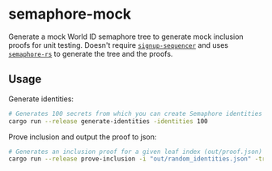 # semaphore-mock

Generate a mock World ID semaphore tree to generate mock inclusion proofs for unit testing. Doesn't require [`signup-sequencer`](https://github.com/worldcoin/signup-sequencer) and uses [`semaphore-rs`](https://github.com/worldcoin/semaphore-rs) to generate the tree and the proofs.

## Usage

Generate identities:

```bash
# Generates 100 secrets from which you can create Semaphore identities (out/random_identities.json)
cargo run --release generate-identities -identities 100
```

Prove inclusion and output the proof to json:

```bash
# Generates an inclusion proof for a given leaf index (out/proof.json)
cargo run --release prove-inclusion -i "out/random_identities.json" -tree-depth 16 --identity-index 16
```
